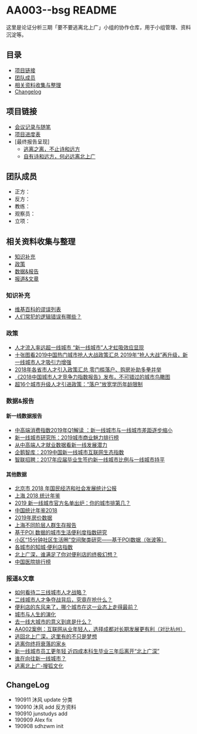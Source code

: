 # AA003--bsg README

这里是论证分析三期「要不要逃离北上广」小组的协作仓库，用于小组管理、资料沉淀等。

## 目录

- [项目链接](#项目链接)
- [团队成员](#团队成员)
- [相关资料收集与整理](#相关资料收集与整理)
- [Changelog](#Changelog)

## 项目链接

- [会议记录与随笔](https://github.com/sdhzwm/AA003--bsg/issues)
- [项目进度表](https://shimo.im/sheets/9JKQWhPXtdPYkH8H/668Nx/)
- [最终报告呈现]
    - [逃离之离，不止诗和远方](https://shimo.im/docs/cyQcCDxDTwwcdTQw)
    - [自有诗和远方，何必远离北上广](https://shimo.im/docs/KYqyx3xc3rPVhwpX)

## 团队成员

- 正方：
- 反方：
- 教练：
- 观察员：
- 立项：

## 相关资料收集与整理

- [知识补充](#知识补充)
- [政策](#政策)
- [数据&报告](#数据&报告)
- [报道&文章](#报道&文章)

### 知识补充

- [维基百科的谬误列表](https://zh.wikipedia.org/wiki/%E8%AC%AC%E8%AA%A4%E5%88%97%E8%A1%A8)
- [人们常犯的逻辑错误有哪些？](https://www.zhihu.com/question/19864656)

### 政策

- [人才流入率远超一线城市 “新一线城市”人才虹吸效应显现](http://www.xinhuanet.com/legal/2018-05/11/c_1122815638.htm)
- [十张图看2019中国热门城市抢人大战政策汇总 2019年“抢人大战”再升级，新一线城市人才吸引力增强](https://www.qianzhan.com/analyst/detail/220/190814-eca31a9f.html)
- [2018年各省市人才引入政策汇总 零门槛落户、购房补助多拳并举](https://www.qianzhan.com/analyst/detail/220/180509-c708eff3.html)
- [《2018中国城市人才竞争力指数报告》发布，不可错过的城市鸟瞰图](https://www.hroot.com/d-9378718.hr?%E3%80%8A2018%E4%B8%AD%E5%9B%BD%E5%9F%8E%E5%B8%82%E4%BA%BA%E6%89%8D%E7%AB%9E%E4%BA%89%E5%8A%9B%E6%8C%87%E6%95%B0%E6%8A%A5%E5%91%8A%E3%80%8B%E5%8F%91%E5%B8%83%EF%BC%8C%E4%B8%8D%E5%8F%AF%E9%94%99%E8%BF%87%E7%9A%84%E5%9F%8E%E5%B8%82%E9%B8%9F%E7%9E%B0%E5%9B%BE-%E4%BA%BA%E5%8A%9B%E8%B5%84%E6%9C%AC%E7%AE%A1%E7%90%86-%E6%8A%A5%E5%91%8A)
- [超16个城市升级人才引进政策：“落户”放宽学历年龄限制](http://www.xinhuanet.com/fortune/2019-02/24/c_1124154711.htm)

### 数据&报告
#### 新一线数据报告
- [中高端消费指数2019年Q1解读 ：新一线城市与一线城市差距逐步缩小](http://www.199it.com/archives/868164.html)
- [新一线城市研究所：2019城市商业魅力排行榜](http://www.199it.com/archives/880990.html)
- [从中高端人才就业数据看新一线发展潜力](https://mp.weixin.qq.com/s/S4fsdbRAZ1D8j6F5UGCxCA)
- [企鹅智库：2019中国新一线城市互联网生态指数](http://www.199it.com/archives/830120.html)
- [智联招聘：2017年应届毕业生签约新一线城市比例与一线城市持平](http://www.199it.com/archives/606817.html)
#### 其他数据
- [北京市 2018 年国民经济和社会发展统计公报 ](http://tjj.beijing.gov.cn/zxfb/201903/t20190320_418991.html)
- [上海 2018 统计年鉴](http://tjj.sh.gov.cn/html/sjfb/201901/1003014.html)
- [2019 新一线城市官方名单出炉：你的城市排第几？](https://www.yicai.com/news/100200192.html)
- [中国统计年鉴2018](<http://www.stats.gov.cn/tjsj/ndsj/2018/indexch.htm> )
- [2019年房价数据](https://www.anjuke.com/fangjia/quanguo2019/)
- [上海不同阶层人群生存报告](<https://mp.weixin.qq.com/s/Gdo0m1oNkVmNjWj014kx8Q> )
- [基于POI 数据的城市生活便利度指数研究](<https://mp.weixin.qq.com/s?__biz=MzA3MTE4Mzc5OA==&mid=2658450996&idx=2&sn=5bbe3728117761004ec61a268204f8ac&scene=4#wechat_redirect> )
- [小区“15分钟社区生活圈”空间聚类研究——基于POI数据（张波等）](http://www.stats.gov.cn/tjzs/tjsj/tjcb/dysj/201902/t20190202_1648188.html)
- [各城市的知城·便利店指数](https://www.cbnweek.com/articles/normal/18026>)
- [北上广深，谁满足了你对便利店的终极幻想？](<https://36kr.com/p/5155502> )
- [中国医院排行榜](http://rank.cn-healthcare.com/rank/general-best>)


### 报道&文章

- [如何看待二三线城市人才战略？](https://www.zhihu.com/question/68565455)
- [二线城市人才争夺战背后，究竟在抢什么？](https://36kr.com/p/5123768)
- [便利店的东风来了，哪个城市在这一业态上走得最前？](https://mp.weixin.qq.com/s/i9lo8NuLWPR1xHA6oHc5Zw)
- [城市与人生的演化](http://www.sohu.com/a/223136814_380923)
- [去一线大城市的意义到底是什么？](https://www.zhihu.com/question/48148522)
- [AA002案例：互联网从业年轻人，选择成都对长期发展更有利（对比杭州）](<https://m.openmindclub.com/stu/AA002/homework/a4cca614-8375-488f-9073-dc5bf843b692/a2fbd62d-7718-4397-b6b0-9ef3416d684e> )
- [逃回北上广深，这里有的不只是梦想](<https://36kr.com/p/5120368> )
- [逃离你终将衰落的家乡](https://mp.weixin.qq.com/s/hW3imAPE0CzpnCiGT--sRQ )
- [新一线城市员工更年轻 近四成本科生毕业三年后离开“北上广深”](http://www.nbd.com.cn/articles/2019-07-05/1351175.html)
- [谁在向往新一线城市？](https://www.huxiu.com/article/268076.html)
- [逃离北上广-搜狐文化](http://cul.sohu.com/s2009/taoli/)


## ChangeLog
- 190911 沐风 update 分类
- 190910 沐风 add 反方资料
- 190910 junstudys add
- 190909 Alex fix
- 190908 sdhzwm init
